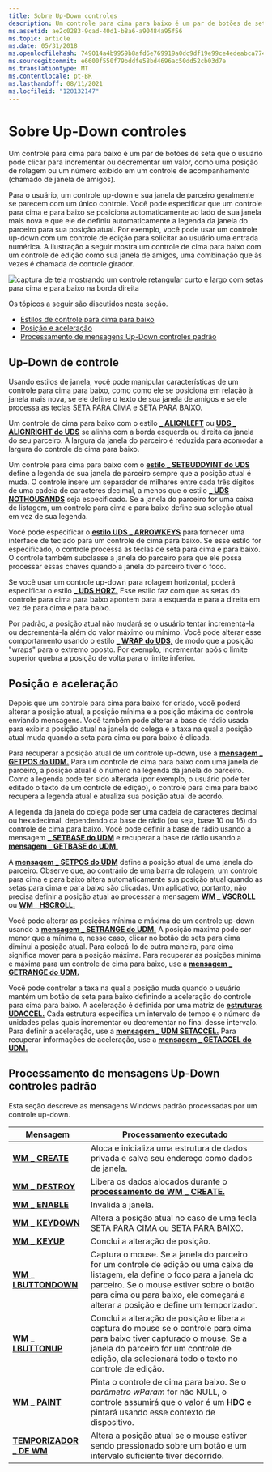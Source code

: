 ```yaml
---
title: Sobre Up-Down controles
description: Um controle para cima para baixo é um par de botões de seta que o usuário pode clicar para incrementar ou decrementar um valor, como uma posição de rolagem ou um número exibido em um controle de acompanhamento (chamado de janela de amigos).
ms.assetid: ae2c0283-9cad-40d1-b8a6-a90484a95f56
ms.topic: article
ms.date: 05/31/2018
ms.openlocfilehash: 749014a4b9959b8afd6e769919a0dc9df19e99ce4edeabca774e535f26f4cf8d
ms.sourcegitcommit: e6600f550f79bddfe58bd4696ac50dd52cb03d7e
ms.translationtype: MT
ms.contentlocale: pt-BR
ms.lasthandoff: 08/11/2021
ms.locfileid: "120132147"
---
```

# <a name="about-up-down-controls"></a>Sobre Up-Down controles

Um controle para cima para baixo é um par de botões de seta que o usuário pode clicar para incrementar ou decrementar um valor, como uma posição de rolagem ou um número exibido em um controle de acompanhamento (chamado de janela de amigos).

Para o usuário, um controle up-down e sua janela de parceiro geralmente se parecem com um único controle. Você pode especificar que um controle para cima e para baixo se posiciona automaticamente ao lado de sua janela mais nova e que ele de definiu automaticamente a legenda da janela do parceiro para sua posição atual. Por exemplo, você pode usar um controle up-down com um controle de edição para solicitar ao usuário uma entrada numérica. A ilustração a seguir mostra um controle de cima para baixo com um controle de edição como sua janela de amigos, uma combinação que às vezes é chamada de controle girador.

![captura de tela mostrando um controle retangular curto e largo com setas para cima e para baixo na borda direita](images/updown.jpg)

Os tópicos a seguir são discutidos nesta seção.

-   [Estilos de controle para cima para baixo](#up-down-control-styles)
-   [Posição e aceleração](#position-and-acceleration)
-   [Processamento de mensagens Up-Down controles padrão](#default-up-down-controls-message-processing)

## <a name="up-down-control-styles"></a>Up-Down de controle

Usando estilos de janela, você pode manipular características de um controle para cima para baixo, como como ele se posiciona em relação à janela mais nova, se ele define o texto de sua janela de amigos e se ele processa as teclas SETA PARA CIMA e SETA PARA BAIXO.

Um controle de cima para baixo com o estilo [**\_ ALIGNLEFT**](up-down-control-styles.md) ou [**UDS \_ ALIGNRIGHT do UDS**](up-down-control-styles.md) se alinha com a borda esquerda ou direita da janela do seu parceiro. A largura da janela do parceiro é reduzida para acomodar a largura do controle de cima para baixo.

Um controle para cima para baixo com o [**estilo \_ SETBUDDYINT do UDS**](up-down-control-styles.md) define a legenda de sua janela de parceiro sempre que a posição atual é muda. O controle insere um separador de milhares entre cada três dígitos de uma cadeia de caracteres decimal, a menos que o estilo [**\_ UDS NOTHOUSANDS**](up-down-control-styles.md) seja especificado. Se a janela do parceiro for uma caixa de listagem, um controle para cima e para baixo define sua seleção atual em vez de sua legenda.

Você pode especificar o [**estilo UDS \_ ARROWKEYS**](up-down-control-styles.md) para fornecer uma interface de teclado para um controle de cima para baixo. Se esse estilo for especificado, o controle processa as teclas de seta para cima e para baixo. O controle também subclasse a janela do parceiro para que ele possa processar essas chaves quando a janela do parceiro tiver o foco.

Se você usar um controle up-down para rolagem horizontal, poderá especificar o estilo [**\_ UDS HORZ.**](up-down-control-styles.md) Esse estilo faz com que as setas do controle para cima para baixo apontem para a esquerda e para a direita em vez de para cima e para baixo.

Por padrão, a posição atual não mudará se o usuário tentar incrementá-la ou decrementá-la além do valor máximo ou mínimo. Você pode alterar esse comportamento usando o estilo [**\_ WRAP do UDS,**](up-down-control-styles.md) de modo que a posição "wraps" para o extremo oposto. Por exemplo, incrementar após o limite superior quebra a posição de volta para o limite inferior.

## <a name="position-and-acceleration"></a>Posição e aceleração

Depois que um controle para cima para baixo for criado, você poderá alterar a posição atual, a posição mínima e a posição máxima do controle enviando mensagens. Você também pode alterar a base de rádio usada para exibir a posição atual na janela do colega e a taxa na qual a posição atual muda quando a seta para cima ou para baixo é clicada.

Para recuperar a posição atual de um controle up-down, use a [**mensagem \_ GETPOS do UDM.**](udm-getpos.md) Para um controle de cima para baixo com uma janela de parceiro, a posição atual é o número na legenda da janela do parceiro. Como a legenda pode ter sido alterada (por exemplo, o usuário pode ter editado o texto de um controle de edição), o controle para cima para baixo recupera a legenda atual e atualiza sua posição atual de acordo.

A legenda da janela do colega pode ser uma cadeia de caracteres decimal ou hexadecimal, dependendo da base de rádio (ou seja, base 10 ou 16) do controle de cima para baixo. Você pode definir a base de rádio usando a mensagem [**\_ SETBASE do UDM**](udm-setbase.md) e recuperar a base de rádio usando a [**mensagem \_ GETBASE do UDM.**](udm-getbase.md)

A [**mensagem \_ SETPOS do UDM**](udm-setpos.md) define a posição atual de uma janela do parceiro. Observe que, ao contrário de uma barra de rolagem, um controle para cima e para baixo altera automaticamente sua posição atual quando as setas para cima e para baixo são clicadas. Um aplicativo, portanto, não precisa definir a posição atual ao processar a mensagem [**WM \_ VSCROLL**](wm-vscroll.md) ou [**WM \_ HSCROLL.**](wm-hscroll.md)

Você pode alterar as posições mínima e máxima de um controle up-down usando a [**mensagem \_ SETRANGE do UDM.**](udm-setrange.md) A posição máxima pode ser menor que a mínima e, nesse caso, clicar no botão de seta para cima diminui a posição atual. Para colocá-lo de outra maneira, para cima significa mover para a posição máxima. Para recuperar as posições mínima e máxima para um controle de cima para baixo, use a [**mensagem \_ GETRANGE do UDM.**](udm-getrange.md)

Você pode controlar a taxa na qual a posição muda quando o usuário mantém um botão de seta para baixo definindo a aceleração do controle para cima para baixo. A aceleração é definida por uma matriz de [**estruturas UDACCEL.**](/windows/desktop/api/Commctrl/ns-commctrl-udaccel) Cada estrutura especifica um intervalo de tempo e o número de unidades pelas quais incrementar ou decrementar no final desse intervalo. Para definir a aceleração, use a [**mensagem \_ UDM SETACCEL.**](udm-setaccel.md) Para recuperar informações de aceleração, use a [**mensagem \_ GETACCEL do UDM.**](udm-getaccel.md)

## <a name="default-up-down-controls-message-processing"></a>Processamento de mensagens Up-Down controles padrão

Esta seção descreve as mensagens Windows padrão processadas por um controle up-down.



| Mensagem                                        | Processamento executado                                                                                                                                                                                         |
|------------------------------------------------|--------------------------------------------------------------------------------------------------------------------------------------------------------------------------------------------------------------|
| [**WM \_ CREATE**](/windows/desktop/winmsg/wm-create)             | Aloca e inicializa uma estrutura de dados privada e salva seu endereço como dados de janela.                                                                                                                     |
| [**WM \_ DESTROY**](/windows/desktop/winmsg/wm-destroy)           | Libera os dados alocados durante o [**processamento de WM \_ CREATE.**](/windows/desktop/winmsg/wm-create)                                                                                                                                   |
| [**WM \_ ENABLE**](/windows/desktop/winmsg/wm-enable)             | Invalida a janela.                                                                                                                                                                                      |
| [**WM \_ KEYDOWN**](/windows/desktop/inputdev/wm-keydown)         | Altera a posição atual no caso de uma tecla SETA PARA CIMA ou SETA PARA BAIXO.                                                                                                                                   |
| [**WM \_ KEYUP**](/windows/desktop/inputdev/wm-keyup)             | Conclui a alteração de posição.                                                                                                                                                                               |
| [**WM \_ LBUTTONDOWN**](/windows/desktop/inputdev/wm-lbuttondown) | Captura o mouse. Se a janela do parceiro for um controle de edição ou uma caixa de listagem, ela define o foco para a janela do parceiro. Se o mouse estiver sobre o botão para cima ou para baixo, ele começará a alterar a posição e define um temporizador. |
| [**WM \_ LBUTTONUP**](/windows/desktop/inputdev/wm-lbuttonup)     | Conclui a alteração de posição e libera a captura do mouse se o controle para cima para baixo tiver capturado o mouse. Se a janela do parceiro for um controle de edição, ela selecionará todo o texto no controle de edição.             |
| [**WM \_ PAINT**](/windows/desktop/gdi/wm-paint)                  | Pinta o controle de cima para baixo. Se o *parâmetro wParam* for não NULL, o controle assumirá que o valor é um **HDC** e pintará usando esse contexto de dispositivo.                                                    |
| [**TEMPORIZADOR \_ DE WM**](/windows/desktop/winmsg/wm-timer)               | Altera a posição atual se o mouse estiver sendo pressionado sobre um botão e um intervalo suficiente tiver decorrido.                                                                                            |



 

 

 